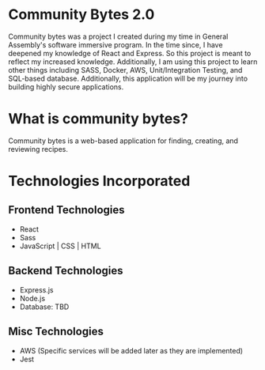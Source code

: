 # Community Bytes 2.0
Community bytes was a project I created during my time in General Assembly's software immersive program.
In the time since, I have deepened my knowledge of React and Express. So this project is meant to reflect my increased knowledge. Additionally, I am using this project to learn other things including SASS, Docker, AWS, Unit/Integration Testing, and SQL-based database. Additionally, this application will be my journey into building highly secure applications.

# What is community bytes?
Community bytes is a web-based application for finding, creating, and reviewing recipes.

# Technologies Incorporated
## Frontend Technologies
- React
- Sass
- JavaScript | CSS | HTML

## Backend Technologies
- Express.js
- Node.js
- Database: TBD

## Misc Technologies
- AWS (Specific services will be added later as they are implemented)
- Jest